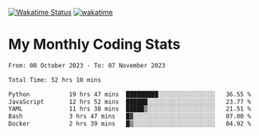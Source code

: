 [![Wakatime Status](https://github.com/noopurphalak/noopurphalak/workflows/wakatime-status-update/badge.svg)](https://github.com/noopurphalak/noopurphalak/actions/workflows/main.yml)
[![wakatime](https://wakatime.com/badge/user/80ace140-ef40-4fdd-b8ed-f3be3d2e1aea.svg)](https://wakatime.com/@80ace140-ef40-4fdd-b8ed-f3be3d2e1aea)

# My Monthly Coding Stats

<!--START_SECTION:waka-->

```txt
From: 08 October 2023 - To: 07 November 2023

Total Time: 52 hrs 10 mins

Python           19 hrs 47 mins  █████████░░░░░░░░░░░░░░░░   36.55 %
JavaScript       12 hrs 52 mins  ██████░░░░░░░░░░░░░░░░░░░   23.77 %
YAML             11 hrs 38 mins  █████▒░░░░░░░░░░░░░░░░░░░   21.51 %
Bash             3 hrs 47 mins   █▓░░░░░░░░░░░░░░░░░░░░░░░   07.00 %
Docker           2 hrs 39 mins   █▒░░░░░░░░░░░░░░░░░░░░░░░   04.92 %
```

<!--END_SECTION:waka-->

